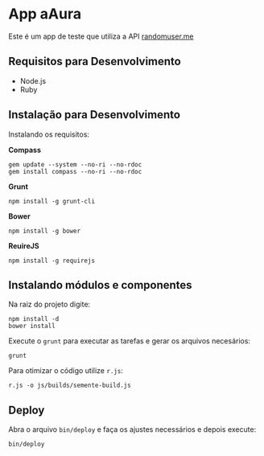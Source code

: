 App aAura
=========

Este é um app de teste que utiliza a API [randomuser.me](http://randomuser.me/)

## Requisitos para Desenvolvimento

 - Node.js
 - Ruby

## Instalação para Desenvolvimento

Instalando os requisitos:

**Compass**

	gem update --system --no-ri --no-rdoc
	gem install compass --no-ri --no-rdoc
	
**Grunt**

	npm install -g grunt-cli
	
**Bower**

	npm install -g bower
	
**ReuireJS**

	npm install -g requirejs

## Instalando módulos e componentes

Na raiz do projeto digite:

	npm install -d
	bower install
	
Execute o `grunt` para executar as tarefas e gerar os arquivos necesários:

	grunt
	
Para otimizar o código utilize `r.js`:

	r.js -o js/builds/semente-build.js

## Deploy

Abra o arquivo `bin/deploy` e faça os ajustes necessários e depois execute:

	bin/deploy
